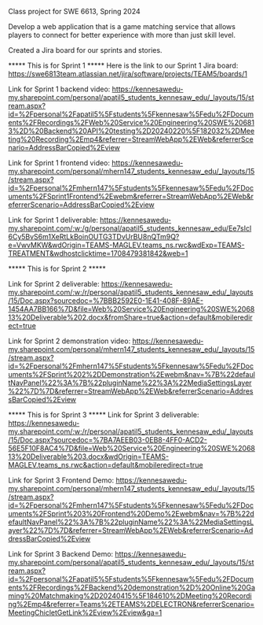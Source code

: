 
Class project for SWE 6613, Spring 2024

Develop a web application that is a game matching service that allows players to connect for better experience with more than just skill level. 

Created a Jira board for our sprints and stories. 


***** This is for Sprint 1 *****
Here is the link to our Sprint 1 Jira board: https://swe6813team.atlassian.net/jira/software/projects/TEAM5/boards/1

Link for Sprint 1 backend video: https://kennesawedu-my.sharepoint.com/personal/apatil5_students_kennesaw_edu/_layouts/15/stream.aspx?id=%2Fpersonal%2Fapatil5%5Fstudents%5Fkennesaw%5Fedu%2FDocuments%2FRecordings%2FWeb%20Service%20Engineering%20SWE%206813%2D%20Backend%20API%20testing%2D20240220%5F182032%2DMeeting%20Recording%2Emp4&referrer=StreamWebApp%2EWeb&referrerScenario=AddressBarCopied%2Eview

Link for Sprint 1 frontend video: https://kennesawedu-my.sharepoint.com/personal/mhern147_students_kennesaw_edu/_layouts/15/stream.aspx?id=%2Fpersonal%2Fmhern147%5Fstudents%5Fkennesaw%5Fedu%2FDocuments%2FSprint1Frontend%2Ewebm&referrer=StreamWebApp%2EWeb&referrerScenario=AddressBarCopied%2Eview

Link for Sprint 1 deliverable: https://kennesawedu-my.sharepoint.com/:w:/g/personal/apatil5_students_kennesaw_edu/Ee7sIcl6Cy5BvS6m1XeRtLkBoinOUTG3TDvUrBU8nQTm9Q?e=VwvMKW&wdOrigin=TEAMS-MAGLEV.teams_ns.rwc&wdExp=TEAMS-TREATMENT&wdhostclicktime=1708479381842&web=1


***** This is for Sprint 2 *****

Link for Sprint 2 deliverable: https://kennesawedu-my.sharepoint.com/:w:/r/personal/apatil5_students_kennesaw_edu/_layouts/15/Doc.aspx?sourcedoc=%7BBB2592E0-1E41-408F-89AE-1454AA7BB166%7D&file=Web%20Service%20Engineering%20SWE%206813%20Deliverable%202.docx&fromShare=true&action=default&mobileredirect=true

Link for Sprint 2 demonstration video: https://kennesawedu-my.sharepoint.com/personal/mhern147_students_kennesaw_edu/_layouts/15/stream.aspx?id=%2Fpersonal%2Fmhern147%5Fstudents%5Fkennesaw%5Fedu%2FDocuments%2FSprint%202%2DDemonstration%2Ewebm&nav=%7B%22defaultNavPanel%22%3A%7B%22pluginName%22%3A%22MediaSettingsLayer%22%7D%7D&referrer=StreamWebApp%2EWeb&referrerScenario=AddressBarCopied%2Eview


***** This is for Sprint 3 *****
Link for Sprint 3 deliverable: https://kennesawedu-my.sharepoint.com/:w:/r/personal/apatil5_students_kennesaw_edu/_layouts/15/Doc.aspx?sourcedoc=%7BA7AEEB03-0EB8-4FF0-ACD2-56E5F10F8AC4%7D&file=Web%20Service%20Engineering%20SWE%206813%20Deliverable%203.docx&wdOrigin=TEAMS-MAGLEV.teams_ns.rwc&action=default&mobileredirect=true

Link for Sprint 3 Frontend Demo: https://kennesawedu-my.sharepoint.com/personal/mhern147_students_kennesaw_edu/_layouts/15/stream.aspx?id=%2Fpersonal%2Fmhern147%5Fstudents%5Fkennesaw%5Fedu%2FDocuments%2FSprint%203%20Frontend%20Demo%2Ewebm&nav=%7B%22defaultNavPanel%22%3A%7B%22pluginName%22%3A%22MediaSettingsLayer%22%7D%7D&referrer=StreamWebApp%2EWeb&referrerScenario=AddressBarCopied%2Eview

Link for Sprint 3 Backend Demo: https://kennesawedu-my.sharepoint.com/personal/apatil5_students_kennesaw_edu/_layouts/15/stream.aspx?id=%2Fpersonal%2Fapatil5%5Fstudents%5Fkennesaw%5Fedu%2FDocuments%2FRecordings%2FBackend%20demonstration%2D%20Online%20Gaming%20Matchmaking%2D20240415%5F184610%2DMeeting%20Recording%2Emp4&referrer=Teams%2ETEAMS%2DELECTRON&referrerScenario=MeetingChicletGetLink%2Eview%2Eview&ga=1
